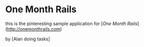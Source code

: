 # One Month Rails

this is the pinteresting sample application for
[*One Month Rails*] (http://onemonthrails.com)

by [Alan doing tasks]